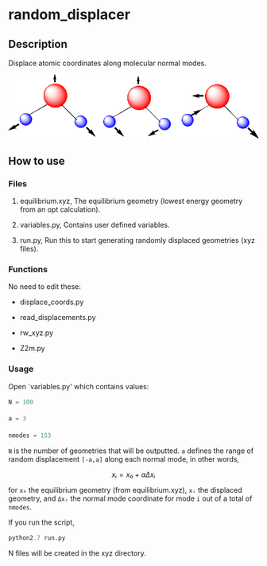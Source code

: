 # random_displacer

## Description
Displace atomic coordinates along molecular normal modes.

![watermodes](watermodes.gif)

## How to use

### Files

1. equilibrium.xyz, The equilibrium geometry (lowest energy geometry from an opt calculation).

2. variables.py, Contains user defined variables.

3. run.py, Run this to start generating randomly displaced geometries (xyz files).

### Functions

No need to edit these:

- displace\_coords.py 

- read\_displacements.py  

- rw\_xyz.py  

- Z2m.py

### Usage

Open `variables.py' which contains values:

```python
N = 100

a = 3

nmodes = 153
```

``N`` is the number of geometries that will be outputted. ``a`` defines the range of random displacement ``[-a,a]`` along each normal mode, in other words,

```math 
xᵢ= x₀ + aΔxᵢ
```
for ``x₀`` the equilibrium geometry (from equilibrium.xyz), ``xᵢ`` the displaced geometry, and ``Δxᵢ`` the normal mode coordinate for mode ``i`` out of a total of ``nmodes``. 

If you run the script,
```python
python2.7 run.py
```

N files will be created in the xyz directory.
